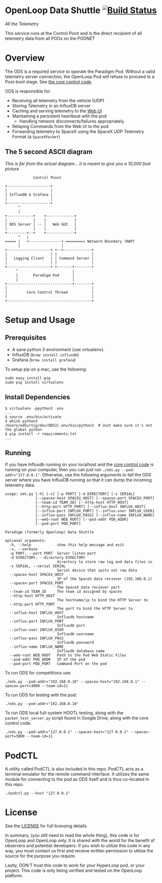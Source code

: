 # OpenLoop Data Shuttle [![Build Status](https://travis-ci.org/ParadigmHyperloop/ODS.svg?branch=master)](https://travis-ci.org/openloopalliance/ODS)

_All the Telemetry_

This service runs at the Control Point and is the direct recipient of all
telemetry data from all PODs on the PODNET

# Overview

The ODS is a required service to operate the Paradigm Pod. Without a valid
telemetry server connection, the OpenLoop Pod will refuse to proceed to a
Post-boot stage.  See
[the core control code](https://github.com/ParadigmHyperloop/hyperloop).

ODS is responsible for:

* Receiving all telemetry from the vehicle (UDP)
* Storing Telemetry in an InfluxDB server
* Caching and serving telemetry to the [Web UI](https://github.com/ParadigmHyperloop/web)
* Maintaining a persistent heartbeat with the pod
  * Handling network disconnects/failures appropriately
* Relaying Commands from the Web UI to the pod
* Forwarding telemetry to SpaceX using the SpaceX UDP Telemetry Format (a `SpaceXPacket`)

## The 5 second ASCII diagram

_This is far from the actual diagram... it is meant to give you a 10,000 foot
picture_

```
             Control Point

+--------------------+
|                    |
| InfluxDB & Grafana |
|                    |
+--------------------+
      ^
      |
+------------+    +-------------+
|            |    |             |
| ODS Server | -- |   Web GUI   |   
|            |    |             |
+---------+--+    +-------------+
      ^   |                      
===== |   +---------------+ ========= Network Boundary (NAP)
      |                   |         
+--------------------+ +--+-------------+
|                    | |                |
|   Logging Client   | | Command Server |
|                    | |                |
+--------------------+ +-------+--------+
     ^                         |
     |       Paradigm Pod      |
     |                         |
+------------------------------+--------+
|                                       |
|         Core Control Thread           |
|                                       |
+---------------------------------------+
```

# Setup and Usage

## Prerequisites

* A sane python 3 environment (use virtualenv).
* InfluxDB (`brew install influxdb`)
* Grafana (`brew install grafana`)


To setup pip on a mac, use the following:

```
sudo easy_install pip
sudo pip install virtualenv
```

## Install Dependencies

```
$ virtualenv -ppython3 .env
...
$ source .env/bin/activate
$ which python3
/Users/edhurtig/dev/ODS2/.env/bin/python3  # Just make sure it's not the global python
$ pip install -r requirements.txt
...
```

## Running

If you have Influxdb running on your localhost and the [core control code](https://github.com/ParadigmHyperloop/hyperloop) is running on your computer, then you can just run `./ods.py --pod-addr="127.0.0.1"`.  Otherwise,
use the following arguments to tell the ODS server where you have InfluxDB
running so that it can dump the incoming telemetry data.

```
usage: ods.py [-h] [-v] [-p PORT] [-d DIRECTORY] [-s SERIAL]
              [--spacex-host SPACEX_HOST] [--spacex-port SPACEX_PORT]
              [--team-id TEAM_ID] [--http-host HTTP_HOST]
              [--http-port HTTP_PORT] [--influx-host INFLUX_HOST]
              [--influx-port INFLUX_PORT] [--influx-user INFLUX_USER]
              [--influx-pass INFLUX_PASS] [--influx-name INFLUX_NAME]
              [--web-root WEB_ROOT] [--pod-addr POD_ADDR]
              [--pod-port POD_PORT]

Paradigm (formerly Openloop) Data Shuttle

optional arguments:
  -h, --help            show this help message and exit
  -v, --verbose
  -p PORT, --port PORT  Server listen port
  -d DIRECTORY, --directory DIRECTORY
                        directory to store raw log and data files in
  -s SERIAL, --serial SERIAL
                        Serial device that spits out raw data
  --spacex-host SPACEX_HOST
                        IP of the SpaceX data reciever (192.168.0.1)
  --spacex-port SPACEX_PORT
                        The SpaceX data reciever port
  --team-id TEAM_ID     The team id assigned by spacex
  --http-host HTTP_HOST
                        The hostname/ip to bind the HTTP Server to
  --http-port HTTP_PORT
                        The port to bind the HTTP Server to
  --influx-host INFLUX_HOST
                        Influxdb hostname
  --influx-port INFLUX_PORT
                        Influxdb port
  --influx-user INFLUX_USER
                        Influxdb username
  --influx-pass INFLUX_PASS
                        Influxdb password
  --influx-name INFLUX_NAME
                        Influxdb database name
  --web-root WEB_ROOT   Path to the Pod Web Static Files
  --pod-addr POD_ADDR   IP of the pod
  --pod-port POD_PORT   Command Port on the pod
```


To run ODS for competitions use:

```
./ods.py --pod-addr="192.168.0.10" --spacex-host="192.168.0.1" --spacex-port=3000 --team-id=11
```


To run ODS for testing with the pod:

```
./ods.py --pod-addr="192.168.0.10"
```

To run ODS local full-system HOOTL testing, along with the `packet_test_server.py` script found in Google Drive, along with the core control code.

```
./ods.py --pod-addr="127.0.0.1" --spacex-host="127.0.0.1" --spacex-port=3000 --team-id=11
```

# PodCTL

A utility called PodCTL is also included in this repo.  PodCTL acts as a
terminal emulator for the remote command interface. It utilizes the same module
for connecting to the pod as ODS itself and is thus co-located in this repo.

```
./podctl.py --host "127.0.0.1"
```

# License

See the [LICENSE](LICENSE) for full licensing details.

In summary, (you still need to read the whole thing), this code is for
OpenLoop and OpenLoop only. It is shared with the world for the benefit of
observers and potential developers. If you wish to utilize this code in any
way, you must contact us first and receive written permission to utilize the
source for the purpose you require.

Lastly, DON'T trust this code to work for your HyperLoop pod, or your project.
This code is only being verified and tested on the OpenLoop platform.
